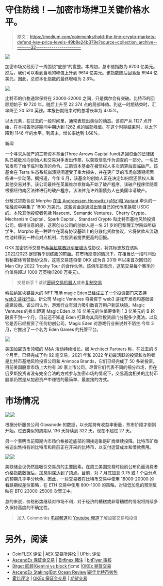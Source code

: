 # 守住防线！—加密市场捍卫关键价格水平。

> 原文：<https://medium.com/coinmonks/hold-the-line-crypto-markets-defend-key-price-levels-49b8e24b379e?source=collection_archive---------32----------------------->

![](img/6d194a4d3d98b8caa50bf792bb702b19.png)

加密市场又经历了一周围绕“底部”的盘整。本周初，总市值指数为 8703 亿美元。然后，我们可以看到当地的峰值上升到 9614 亿美元。该指数随后回落至 8944 亿美元。因此，总资本化指数的最终增幅为 2.8%。

![](img/6001ad7777ba0b243a9853958b273a66.png)

比特币的价格通常保持在 20000-22000 之间，只是偶尔会有突破。比特币的回顾期始于 19 720 年。随后上升至 22 374 点的局部峰值。到这一时期结束时，汇率降至 20 520 英镑。本报告期结束时的总增长率为 4.05%。

以太元素，在过去的一段时间里，通常表现出类似的动态。该资产从 1127 点开始，在本报告所述期间中期达到 1262 点的局部峰值。在这个时期结束时，以太下降到 1146 年的水平。到周末，增长率达到 1.68%。

新闻

一个寻求从破产的三箭资本基金(Three Arrows Capital fund)追回资金的法律团队已被批准向创始人和交易对手发出传票，以获取信息作为调查的一部分。一名法官发布了给予临时救济的命令。三箭资本基金在被债权人多次清算后面临破产。该基金在 Terra 生态系统崩溃期间遭受了重大损失，并在更广泛的市场崩溃期间面临进一步动荡。据报道，今年 6 月，该基金的创始人正在决定如何偿还债权人和其他交易对手。该公司最终在英属维尔京群岛开始了破产程序。该破产程序伴随着根据纽约南区法律进行的破产程序，该法律允许外国债务人在美国申请破产。

分散式贷款协议 Morpho [在由 Andreessen Horowitz (a16z)和 Variant](https://www.coindesk.com/business/2022/07/12/a16z-variant-lead-18m-round-for-lending-protocol-morpho-labs/) 牵头的一轮融资中筹集了 1800 万美元。这些资金是通过出售自己的代币来换取 USDC 的。本轮其他投资者包括 Nascent、Semantic Ventures、Cherry Crypto、Mechanism Capital、Spark Capital、Standard Crypto 和比特币基地风险投资公司。值得注意的是，这家创业公司的创始人是一名 21 岁的巴黎理工学院四年级学生。Morpho 是一种建立在现有协议基础上的分散化贷款协议，它将贷款从流动性池转移到一种点对点机制，为投资者提供更高的回报。

OKX 加密货币交易所[与英超联赛冠军曼城](https://www.okx.com/academy/en/manchester-city-training-kit-announcement)达成协议，将其标志放在该队 2022/2023 足球赛季训练服的前面。在市场崩溃的情况下，在相当长一段时间没有秘密体育赞助协议后，这笔交易还将使 OKX 成为自 2019 年以来首次回归的 Man City 2022 Trophy Tour 的合作伙伴。该俱乐部表示，这笔交易每个赛季的价值将超过 1000 万英镑(1200 万美元)。

> 交易新手？试试[密码交易机器人](/coinmonks/crypto-trading-bot-c2ffce8acb2a)或者[复制交易](/coinmonks/top-10-crypto-copy-trading-platforms-for-beginners-d0c37c7d698c)

索拉纳区块链最大的 NFT 市场 magic Eden[已经成立了一个投资部门来支持 web3 游戏行业](https://decrypt.co/104902/solana-nft-marketplace-magic-eden-launches-gaming-venture-arm)。新公司 Magic Ventures 将投资于 web3 游戏开发商和基础设施建设商。该公司认为，游戏行业有潜力吸引数百万用户到区块链。Magic Ventures 的推出距离 Magic Eden 以 16 亿美元的估值筹集到 1.3 亿美元的 B 轮融资不到一个月。目前还不知道 Eden 打算向其风险投资部门分配多少魔法，以及它是否已经投资了任何初创公司。Magic Eden 对游戏行业来说并不陌生:今年 3 月，它推出了一个名为 Eden Games 的托管平台。

![](img/e11e2739237a7ffe80cdfed6feb6a814.png)

美国加密货币领域的 M&A 活动持续增长。据 Architect Partners 称，在过去的 6 个月里，已经完成了约 92 笔交易。2021 年和 2022 年初最活跃的投资和收购者是比特币基地风险投资公司和 Animoca Brands，它们已经完成了 50 多轮投资。目前美国股票市场上大约有 30 家上市公司。尽管它们代表不同的细分市场，但在俄罗斯投资者没有完全合法的方式参与加密市场的情况下，交易高度相关的比特币股票仍然是从加密资产中赚钱的最简单、最直接的方式。

# 市场情况

![](img/8208b20e374be668cee96949f308746f.png)![](img/929bc53a929615b9fbff61ccef722425.png)

根据分析服务公司 Glassnode 的数据，以长期持有收益率衡量，熊市阶段才刚刚开始。过去类似的周期从 136 天持续到 322 天，现在不超过 27 天。

另一个表明当前周期内市场价格接近底部的间接迹象是矿商继续投降。比特币矿商被迫出售持有的比特币和目前正在开采的比特币，以支付运营成本和借款费用。

![](img/624408cbcc547352cd093ff18bd1faea.png)![](img/e35e9e84d976b13e25aa57a5cde84876.png)

美联储会议仍然是吸引交易员的主要因素。在周三美国交易时段前公布负面消费者价格指数数据后，加息阴谋达到了顶点。目前，对 7 月底加息 0.75 或 1 个百分点的预期几乎平分秋色。因此，一些交易者在比特币交易中使用 18000-20000 的看跌期权差价策略，在 ETH 交易中使用 800-1000 的策略。对较低加息的预测反映在 BTC 23000-25000 次罢工中。

总的来说，价格形势继续对市场不利，对于经济的糟糕或非常糟糕的情况将持续多久保持高度的不确定性。

> 加入 Coinmonks [电报频道](https://t.me/coincodecap)和 [Youtube 频道](https://www.youtube.com/c/coinmonks/videos)了解加密交易和投资

# 另外，阅读

*   [CoinFLEX 评论](https://coincodecap.com/coinflex-review) | [AEX 交易所评论](https://coincodecap.com/aex-exchange-review) | [UPbit 评论](https://coincodecap.com/upbit-review)
*   [AscendEx 保证金交易](https://coincodecap.com/ascendex-margin-trading) | [Bitfinex 赌注](https://coincodecap.com/bitfinex-staking) | [bitFlyer 审核](https://coincodecap.com/bitflyer-review)
*   [Bitget 回顾](https://coincodecap.com/bitget-review)|[Gemini vs block fi](https://coincodecap.com/gemini-vs-blockfi)cmd |[OKEx 期货交易](https://coincodecap.com/okex-futures-trading)
*   [AscendEx Staking](https://coincodecap.com/ascendex-staking)|[Bot Ocean Review](https://coincodecap.com/bot-ocean-review)|[最佳比特币钱包](https://coincodecap.com/bitcoin-wallets-india)
*   [霍比评论](https://coincodecap.com/huobi-review) | [OKEx 保证金交易](https://coincodecap.com/okex-margin-trading) | [期货交易](https://coincodecap.com/futures-trading)